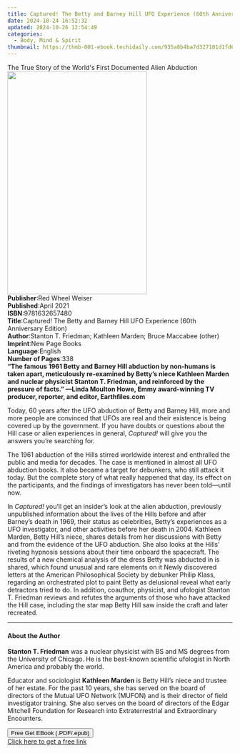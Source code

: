 ```yaml
---
title: Captured! The Betty and Barney Hill UFO Experience (60th Anniversary Edition) | Free Book
date: 2024-10-24 16:52:32
updated: 2024-10-26 12:54:49
categories:
  - Body, Mind & Spirit
thumbnail: https://thmb-001-ebook.techidaily.com/935a8b4ba7d327101d1fd6a0c8d763ac761546b7f082973c6ed0ea9e70ff5999.jpg
---
```

<main id="book-container">
  <div class="flex flex-col">
    <div class="book-brief flex-1 py-6 px-4 sm:p-6 md:py-10 md:px-8">
      <!-- brief-->
      <div class="book-brief-main">
        The True Story of the World's First Documented Alien Abduction
      </div>
    </div>
    <div
      class="book-meta-info flex-1 grid gap-4 col-start-1 col-end-3 row-start-1 sm:mb-6 sm:grid-cols-4 lg:gap-6 lg:col-start-2 lg:row-end-6 lg:row-span-6 lg:mb-0"
    >
      <div
        class="book-meta-info-left place-content-center mt-4 p-4 text-sm leading-6 col-start-2 col-span-2 dark:text-slate-400"
      >
        <img
          class="w-full h-500 object-cover rounded-lg sm:h-255 sm:col-span-2 lg:col-span-full"
          src="https://img-001-ebook.techidaily.com/c405693e3049d0c10ddf97a71dc80b2ff79fde922eebe61bf4f8cc59e819f8ff.jpg"
          alt=""
          width="312"
          height="500"
        />
      </div>
      <div
        class="book-meta-info-right mt-2 col-start-1 row-start-2 col-span-3 self-center"
      >
        <!-- meta data  -->
        <div class="flex flex-col px-4 md:px-8">
          <div class="flex-1">
            <strong>Publisher</strong>:<span class="px-2"
              >Red Wheel Weiser</span
            >
          </div>
          <div class="flex-1">
            <strong>Published</strong>:<span class="px-2">April 2021</span>
          </div>
          <div class="flex-1">
            <strong>ISBN</strong>:<span class="px-2">9781632657480</span>
          </div>
          <div class="flex-1">
            <strong>Title</strong>:<span class="px-2"
              >Captured! The Betty and Barney Hill UFO Experience (60th
              Anniversary Edition)</span
            >
          </div>
          <div class="flex-1">
            <strong>Author</strong>:<span class="px-2"
              >Stanton T. Friedman; Kathleen Marden; Bruce Maccabee
              (other)</span
            >
          </div>
          <div class="flex-1">
            <strong>Imprint</strong>:<span class="px-2">New Page Books</span>
          </div>
          <div class="flex-1">
            <strong>Language</strong>:<span class="px-2">English</span>
          </div>
          <div class="flex-1">
            <strong>Number of Pages</strong>:<span class="px-2">338</span>
          </div>
        </div>
      </div>
    </div>
    <div class="book-description flex-1 py-6 px-4 sm:p-6 md:py-10 md:px-8">
      <div class="book-description-main">
        <div accordion-content="" id="description">
          <b
            >“The famous 1961 Betty and Barney Hill abduction by non-humans is
            taken apart, meticulously re-examined by Betty’s niece Kathleen
            Marden and nuclear physicist Stanton T. Friedman, and reinforced by
            the pressure of facts.” —Linda Moulton Howe, Emmy award-winning TV
            producer, reporter, and editor, Earthfiles.com</b
          >
          <p>
            Today, 60 years after the UFO abduction of Betty and Barney Hill,
            more and more people are convinced that UFOs are real and their
            existence is being covered up by the government. If you have doubts
            or questions about the Hill case or alien experiences in general,
            <i>Captured!</i> will give you the answers you’re searching for.
          </p>
          <p>
            The 1961 abduction of the Hills stirred worldwide interest and
            enthralled the public and media for decades. The case is mentioned
            in almost all UFO abduction books. It also became a target for
            debunkers, who still attack it today. But the complete story of what
            really happened that day, its effect on the participants, and the
            findings of investigators has never been told—until now.
          </p>
          <p>
            In&nbsp;<i>Captured!&nbsp;</i>you’ll get an insider’s look at the
            alien abduction, previously unpublished information about the lives
            of the Hills before and after Barney’s death in 1969, their status
            as celebrities, Betty’s experiences as a UFO investigator, and other
            activities before her death in 2004. Kathleen Marden, Betty Hill’s
            niece, shares details from her discussions with Betty and from the
            evidence of the UFO abduction. She also looks at the Hills’ riveting
            hypnosis sessions about their time onboard the spacecraft. The
            results of a new chemical analysis of the dress Betty was abducted
            in is shared, which found unusual and rare elements on it Newly
            discovered letters at the American Philosophical Society by debunker
            Philip Klass, regarding an orchestrated plot to paint Betty as
            delusional reveal what early detractors tried to do. In addition,
            coauthor, physicist, and ufologist Stanton T. Friedman reviews and
            refutes the arguments of those who have attacked the Hill case,
            including the star map Betty Hill saw inside the craft and later
            recreated.
          </p>
        </div>
        <div class="accordion-fader"></div>
      </div>
    </div>
    <div class="book-excerpts flex-1 py-6 px-4 sm:p-6 md:py-10 md:px-8">
      <!-- excerpts-->
      <div class="book-excerpts-main">
        <hr />
        <h4 class="placeholder placeholder-heading">
          <span>About the Author</span>
        </h4>
        <p>
          <b>Stanton T. Friedman</b> was a nuclear physicist with BS and MS
          degrees from the University of Chicago. He is the best-known
          scientific ufologist in North America and probably the world.
        </p>
        <p>
          Educator and sociologist <b>Kathleen Marden</b> is Betty Hill’s niece
          and trustee of her estate. For the past 10 years, she has served on
          the board of directors of the Mutual UFO Network (MUFON) and is their
          director of field investigator training. She also serves on the board
          of directors of the Edgar Mitchell Foundation for Research into
          Extraterrestrial and Extraordinary Encounters.
        </p>
        <p></p>
      </div>
    </div>
    <div
      class="book-about-author flex-1 py-6 px-4 sm:p-6 md:py-10 md:px-8"
    ></div>
    <div class="book-free-get flex-1 py-6 px-4 sm:p-6 md:py-10 md:px-8">
      <button
        id="btn-free-get"
        class="bg-blue-500 hover:bg-blue-700 text-white font-bold py-2 px-4 rounded"
      >
        Free Get EBook (.PDF/.epub)
      </button>
      <div id="countdown-display" class="px-2 text-lg mt-2"></div>
      <a
        id="free-link"
        class="hidden bg-blue-500 hover:bg-blue-700 text-white font-bold py-2 px-4 rounded"
        href="https://www.ebooks.com/en-us/book/210117957/captured-the-betty-and-barney-hill-ufo-experience-60th-anniversary-edition/stanton-t-friedman/"
        target="_blank"
        >Click here to get a free link</a
      >
    </div>
    <script>
      let countdownTime = 0;
      let countdownInterval = null;
      document
        .getElementById('btn-free-get')
        .addEventListener('click', startCountdown);
      function startCountdown() {
        countdownTime = new Date().getTime() + 60000 * 3;
        countdownInterval = setInterval(updateCountdown, 1000);
        document.getElementById('btn-free-get').disabled = true;
        document
          .getElementById('btn-free-get')
          .classList.add('bg-gray-500', 'cursor-not-allowed');
      }
      function updateCountdown() {
        let currentTime = new Date().getTime();
        let timeLeft = countdownTime - currentTime;
        let secondsLeft = Math.floor(timeLeft / 1000);
        document.getElementById('countdown-display').innerHTML =
          `Remaining time: ${secondsLeft} seconds.`;
        if (secondsLeft <= 0) {
          clearInterval(countdownInterval);
          document.getElementById('btn-free-get').classList.add('hidden');
          document.getElementById('free-link').classList.remove('hidden');
          document.getElementById('countdown-display').innerHTML = '';
        }
      }
    </script>
  </div>
</main>

